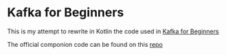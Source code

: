 # Kafka for Beginners

This is my attempt to rewrite in Kotlin the code used in [Kafka for Beginners](https://links.datacumulus.com/apache-kafka-coupon)  

The official componion code can be found on  this [repo](https://github.com/simplesteph/kafka-beginners-course)

